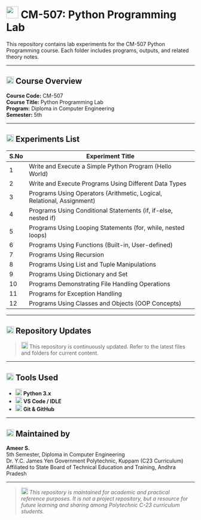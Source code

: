# <img src="https://img.icons8.com/color/48/000000/python.png" width="32"/> CM-507: Python Programming Lab

This repository contains lab experiments for the CM-507 Python Programming course. Each folder includes programs, outputs, and related theory notes.

---

## <img src="https://img.icons8.com/fluency/24/book.png" width="20"/> Course Overview

**Course Code:** CM-507  
**Course Title:** Python Programming Lab  
**Program:** Diploma in Computer Engineering  
**Semester:** 5th

---

## <img src="https://img.icons8.com/ios-filled/24/open-book--v2.png" width="20"/> Experiments List

| S.No | Experiment Title                                                                 |
|------|----------------------------------------------------------------------------------|
| 1    | Write and Execute a Simple Python Program (Hello World)                          |
| 2    | Write and Execute Programs Using Different Data Types                            |
| 3    | Programs Using Operators (Arithmetic, Logical, Relational, Assignment)           |
| 4    | Programs Using Conditional Statements (if, if-else, nested if)                   |
| 5    | Programs Using Looping Statements (for, while, nested loops)                     |
| 6    | Programs Using Functions (Built-in, User-defined)                                |
| 7    | Programs Using Recursion                                                         |
| 8    | Programs Using List and Tuple Manipulations                                      |
| 9    | Programs Using Dictionary and Set                                                |
| 10   | Programs Demonstrating File Handling Operations                                  |
| 11   | Programs for Exception Handling                                                  |
| 12   | Programs Using Classes and Objects (OOP Concepts)                                |

---

## <img src="https://img.icons8.com/ios-filled/24/folder-invoices--v1.png" width="20"/> Repository Updates

> <img src="https://img.icons8.com/fluency/24/refresh.png" width="18"/> This repository is continuously updated. Refer to the latest files and folders for current content.

---

## <img src="https://img.icons8.com/ios-filled/24/settings--v1.png" width="20"/> Tools Used

- <img src="https://img.icons8.com/color/24/python--v1.png" width="18"/> **Python 3.x**
- <img src="https://img.icons8.com/color/24/visual-studio-code-2019.png" width="18"/> **VS Code / IDLE**
- <img src="https://img.icons8.com/ios-filled/24/github.png" width="18"/> **Git & GitHub**

---

## <img src="https://img.icons8.com/ios-filled/24/student-male--v1.png" width="20"/> Maintained by

**Ameer S.**  
5th Semester, Diploma in Computer Engineering  
Dr. Y.C. James Yen Government Polytechnic, Kuppam (C23 Curriculum)  
Affiliated to State Board of Technical Education and Training, Andhra Pradesh

---

> <img src="https://img.icons8.com/fluency/24/info.png" width="18"/> _This repository is maintained for academic and practical reference purposes. It is not a project repository, but a resource for future learning and sharing among Polytechnic C-23 curriculum students._